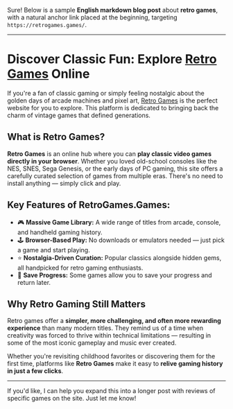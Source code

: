 Sure! Below is a sample **English markdown blog post** about **retro games**, with a natural anchor link placed at the beginning, targeting `https://retrogames.games/`.

---

# Discover Classic Fun: Explore [Retro Games](https://retrogames.games/) Online

If you're a fan of classic gaming or simply feeling nostalgic about the golden days of arcade machines and pixel art, [Retro Games](https://retrogames.games/) is the perfect website for you to explore. This platform is dedicated to bringing back the charm of vintage games that defined generations.

## What is Retro Games?

**Retro Games** is an online hub where you can **play classic video games directly in your browser**. Whether you loved old-school consoles like the NES, SNES, Sega Genesis, or the early days of PC gaming, this site offers a carefully curated selection of games from multiple eras. There's no need to install anything — simply click and play.

## Key Features of RetroGames.Games:

* 🎮 **Massive Game Library:** A wide range of titles from arcade, console, and handheld gaming history.
* 🕹️ **Browser-Based Play:** No downloads or emulators needed — just pick a game and start playing.
* ⭐ **Nostalgia-Driven Curation:** Popular classics alongside hidden gems, all handpicked for retro gaming enthusiasts.
* 💾 **Save Progress:** Some games allow you to save your progress and return later.

## Why Retro Gaming Still Matters

Retro games offer a **simpler, more challenging, and often more rewarding experience** than many modern titles. They remind us of a time when creativity was forced to thrive within technical limitations — resulting in some of the most iconic gameplay and music ever created.

Whether you're revisiting childhood favorites or discovering them for the first time, platforms like **Retro Games** make it easy to **relive gaming history in just a few clicks**.

---

If you'd like, I can help you expand this into a longer post with reviews of specific games on the site. Just let me know!
